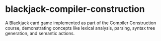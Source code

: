 # blackjack-compiler-construction
A Blackjack card game implemented as part of the Compiler Construction course, demonstrating concepts like lexical analysis, parsing, syntax tree generation, and semantic actions.
